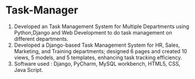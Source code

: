 # Task-Manager
1. Developed an Task Management System for Multiple Departments using Python,Django and Web Development to do task management on different departments.
2. Developed a Django-based Task Management System for HR, Sales, Marketing, and Training departments; designed 6 pages and created 10 views, 5 models, and 5 templates, enhancing task tracking efficiency.
3. Software used : Django, PyCharm, MySQL workbench, HTML5, CSS, Java Script.
